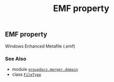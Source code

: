 ﻿---
title: EMF property
second_title: GroupDocs.Merger for Python via .NET API References
description: 
type: docs
url: /python-net/groupdocs.merger.domain/filetype/emf/
is_root: false
weight: 190
---

## EMF property


Windows Enhanced Metafile (.emf)

### See Also
* module [`groupdocs.merger.domain`](../../)
* class [`FileType`](/merger/python-net/groupdocs.merger.domain/filetype)
